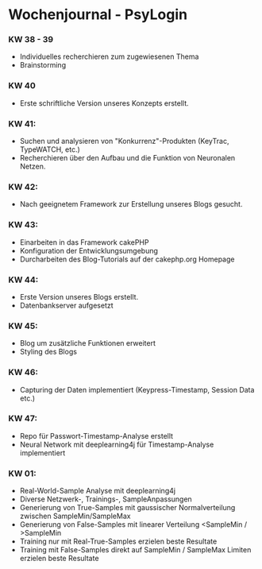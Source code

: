 # Wochenjournal - PsyLogin

### KW 38 - 39
- Individuelles recherchieren zum zugewiesenen Thema
- Brainstorming 

### KW 40
- Erste schriftliche Version unseres Konzepts erstellt.

### KW 41:
- Suchen und analysieren von "Konkurrenz"-Produkten (KeyTrac, TypeWATCH, etc.)
- Recherchieren über den Aufbau und die Funktion von Neuronalen Netzen.

### KW 42:
- Nach geeignetem Framework zur Erstellung unseres Blogs gesucht. 

### KW 43:
- Einarbeiten in das Framework cakePHP
- Konfiguration der Entwicklungsumgebung
- Durcharbeiten des Blog-Tutorials auf der cakephp.org Homepage

### KW 44:
- Erste Version unseres Blogs erstellt.
- Datenbankserver aufgesetzt 

### KW 45:
- Blog um zusätzliche Funktionen erweitert 
- Styling des Blogs

### KW 46:
- Capturing der Daten implementiert (Keypress-Timestamp, Session Data etc.)

### KW 47:
- Repo für Passwort-Timestamp-Analyse erstellt
- Neural Network mit deeplearning4j für Timestamp-Analyse implementiert

### KW 01:
- Real-World-Sample Analyse mit deeplearning4j
- Diverse Netzwerk-, Trainings-, SampleAnpassungen
- Generierung von True-Samples mit gaussischer Normalverteilung zwischen SampleMin/SampleMax
- Generierung von False-Samples mit linearer Verteilung <SampleMin / >SampleMin
- Training nur mit Real-True-Samples erzielen beste Resultate
- Training mit False-Samples direkt auf SampleMin / SampleMax Limiten erzielen beste Resultate


